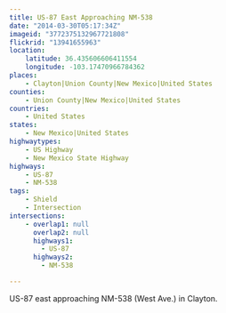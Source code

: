 ```yaml
---
title: US-87 East Approaching NM-538
date: "2014-03-30T05:17:34Z"
imageid: "3772375132967721808"
flickrid: "13941655963"
location:
    latitude: 36.435606606411554
    longitude: -103.17470966784362
places:
    - Clayton|Union County|New Mexico|United States
counties:
    - Union County|New Mexico|United States
countries:
    - United States
states:
    - New Mexico|United States
highwaytypes:
    - US Highway
    - New Mexico State Highway
highways:
    - US-87
    - NM-538
tags:
    - Shield
    - Intersection
intersections:
    - overlap1: null
      overlap2: null
      highways1:
        - US-87
      highways2:
        - NM-538

---
```

US-87 east approaching NM-538 (West Ave.) in Clayton.